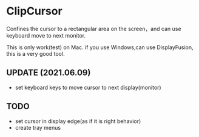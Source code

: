 # ClipCursor
Confines the cursor to a rectangular area on the screen，and can use keyboard move to next monitor.

This is only work(test) on Mac. if you use Windows,can use DisplayFusion, this is a very good tool.

## UPDATE (2021.06.09)
- set keyboard keys to move cursor to next display(monitor)

## TODO
- set cursor in display edge(as if it is right behavior)
- create tray menus
